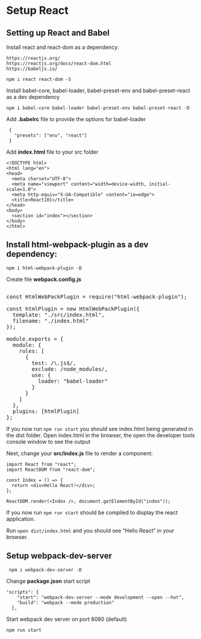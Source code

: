 # Setup React

## Setting up React and Babel

Install react and react-dom as a dependency:
``` 
https://reactjs.org/
https://reactjs.org/docs/react-dom.html
https://babeljs.io/
```

``` 
npm i react react-dom -S
```

Install babel-core, babel-loader, babel-preset-env and babel-preset-react as a dev dependency

``` 
npm i babel-core babel-loader babel-preset-env babel-preset-react -D
```


Add **.babelrc** file to provide the options for babel-loader

```
 {
   "presets": ["env", "react"]
 }
```

Add **index.html** file to your src folder

``` 
<!DOCTYPE html>
<html lang="en">
<head>
  <meta charset="UTF-8">
  <meta name="viewport" content="width=device-width, initial-scale=1.0">
  <meta http-equiv="X-UA-Compatible" content="ie=edge">
  <title>React101</title>
</head>
<body>
  <section id="index"></section>
</body>
</html>
```

## Install html-webpack-plugin as a dev dependency:

``` 
npm i html-webpack-plugin -D
```

Create file **webpack.config.js**

<pre> 
const HtmlWebPackPlugin = require("html-webpack-plugin");

const htmlPlugin = new HtmlWebPackPlugin({
  template: "./src/index.html",
  filename: "./index.html"
});

module.exports = {
  module: {
    rules: [
      {
        test: /\.js$/,
        exclude: /node_modules/,
        use: {
          loader: "babel-loader"
        }
      }
    ]
  },
  plugins: [htmlPlugin]
};
</pre>

If you now run ```npm run start``` you should see index.html being generated in the dist folder.
Open index.html in the browser, the open the developer tools console window to see the output



Next, change your **src/index.js** file to render a component:

``` 
import React from "react";
import ReactDOM from "react-dom";

const Index = () => {
  return <div>Hello React!</div>;
};

ReactDOM.render(<Index />, document.getElementById("index"));
```

If you now run ```npm run start``` should be compiled to display the react application.

Run ```open dist/index.html``` and you should see “Hello React” in your browser.

## Setup webpack-dev-server
```
 npm i webpack-dev-server -D
```

Change **package.json** start script 

``` 
"scripts": {
    "start": "webpack-dev-server --mode development --open --hot",
    "build": "webpack --mode production"
  },
```

Start webpack dev server on port 8080 (default)
``` 
npm run start
```
